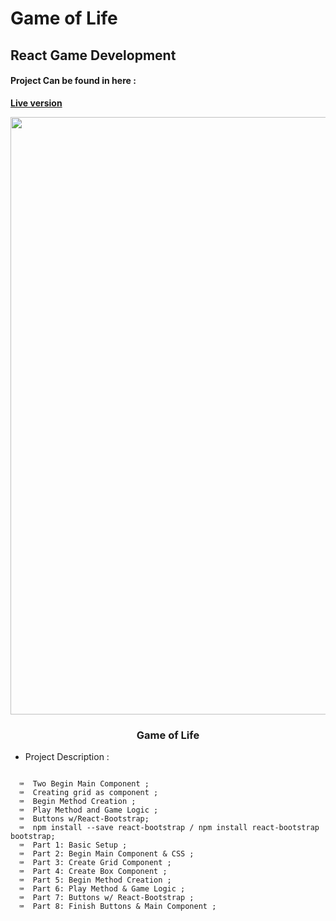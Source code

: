 # Game of Life

## React Game Development 

#### Project Can be found in here :
 **[Live version](https://game-of-life-e2e24.web.app)**
 
 <p align="center">
	
<img src="https://user-images.githubusercontent.com/57604500/121777378-02f1d900-cb92-11eb-803c-12024ec4233a.png" width=956>
<br />
<h3 align="center">Game of Life</h3>
</p>


* Project Description :

```
  
  ⌨  Two Begin Main Component ;
  ⌨  Creating grid as component ;
  ⌨  Begin Method Creation ;
  ⌨  Play Method and Game Logic ;
  ⌨  Buttons w/React-Bootstrap;
  ⌨  npm install --save react-bootstrap / npm install react-bootstrap bootstrap;
  ⌨  Part 1: Basic Setup ;
  ⌨  Part 2: Begin Main Component & CSS ;
  ⌨  Part 3: Create Grid Component ;
  ⌨  Part 4: Create Box Component ;
  ⌨  Part 5: Begin Method Creation ;
  ⌨  Part 6: Play Method & Game Logic ;
  ⌨  Part 7: Buttons w/ React-Bootstrap ;
  ⌨  Part 8: Finish Buttons & Main Component ;




```
